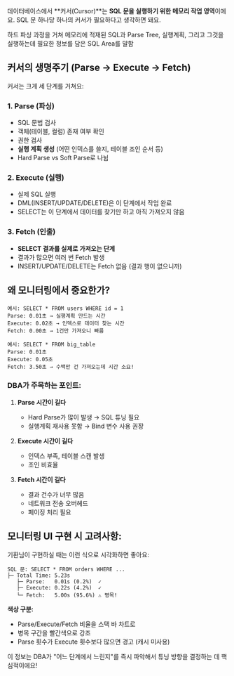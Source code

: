 데이터베이스에서 **커서(Cursor)**는 **SQL 문을 실행하기 위한 메모리 작업 영역**이에요. SQL 문 하나당 하나의 커서가 필요하다고 생각하면 돼요.

하드 파싱 과정을 거쳐 메모리에 적재된 SQL과 Parse Tree, 실행계획, 그리고 그것을 실행하는데 필요한 정보를 담은 SQL Area를 말함

## 커서의 생명주기 (Parse → Execute → Fetch)

커서는 크게 세 단계를 거쳐요:

### 1. **Parse (파싱)**

- SQL 문법 검사
- 객체(테이블, 컬럼) 존재 여부 확인
- 권한 검사
- **실행 계획 생성** (어떤 인덱스를 쓸지, 테이블 조인 순서 등)
- Hard Parse vs Soft Parse로 나뉨

### 2. **Execute (실행)**

- 실제 SQL 실행
- DML(INSERT/UPDATE/DELETE)은 이 단계에서 작업 완료
- SELECT는 이 단계에서 데이터를 찾기만 하고 아직 가져오지 않음

### 3. **Fetch (인출)**

- **SELECT 결과를 실제로 가져오는 단계**
- 결과가 많으면 여러 번 Fetch 발생
- INSERT/UPDATE/DELETE는 Fetch 없음 (결과 행이 없으니까)

## 왜 모니터링에서 중요한가?

```
예시: SELECT * FROM users WHERE id = 1
Parse: 0.01초 → 실행계획 만드는 시간
Execute: 0.02초 → 인덱스로 데이터 찾는 시간  
Fetch: 0.00초 → 1건만 가져오니 빠름

예시: SELECT * FROM big_table
Parse: 0.01초
Execute: 0.05초
Fetch: 3.50초 → 수백만 건 가져오는데 시간 소요!
```

### DBA가 주목하는 포인트:

1. **Parse 시간이 길다**
    
    - Hard Parse가 많이 발생 → SQL 튜닝 필요
    - 실행계획 재사용 못함 → Bind 변수 사용 권장
2. **Execute 시간이 길다**
    
    - 인덱스 부족, 테이블 스캔 발생
    - 조인 비효율
3. **Fetch 시간이 길다**
    
    - 결과 건수가 너무 많음
    - 네트워크 전송 오버헤드
    - 페이징 처리 필요

## 모니터링 UI 구현 시 고려사항:

기환님이 구현하실 때는 이런 식으로 시각화하면 좋아요:

```
SQL 문: SELECT * FROM orders WHERE ...
├─ Total Time: 5.23s
   ├─ Parse:   0.01s (0.2%)  ✓
   ├─ Execute: 0.22s (4.2%)  ✓
   └─ Fetch:   5.00s (95.6%) ⚠️ 병목!
```

**색상 구분:**

- Parse/Execute/Fetch 비율을 스택 바 차트로
- 병목 구간을 빨간색으로 강조
- Parse 횟수가 Execute 횟수보다 많으면 경고 (캐시 미사용)

이 정보는 DBA가 "어느 단계에서 느린지"를 즉시 파악해서 튜닝 방향을 결정하는 데 핵심적이에요!